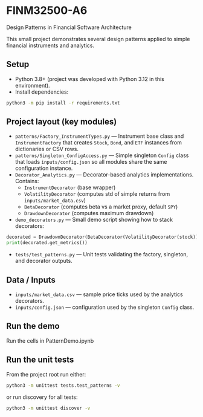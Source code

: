 # FINM32500-A6
Design Patterns in Financial Software Architecture

This small project demonstrates several design patterns applied to simple financial instruments and analytics.

## Setup

- Python 3.8+ (project was developed with Python 3.12 in this environment).
- Install dependencies:

```bash
python3 -m pip install -r requirements.txt
```

## Project layout (key modules)

- `patterns/Factory_InstrumentTypes.py` — Instrument base class and `InstrumentFactory` that creates `Stock`, `Bond`, and `ETF` instances from dictionaries or CSV rows.
- `patterns/Singleton_ConfigAccess.py` — Simple singleton `Config` class that loads `inputs/config.json` so all modules share the same configuration instance.
- `Decorator_Analytics.py` — Decorator-based analytics implementations. Contains:
	- `InstrumentDecorator` (base wrapper)
	- `VolatilityDecorator` (computes std of simple returns from `inputs/market_data.csv`)
	- `BetaDecorator` (computes beta vs a market proxy, default `SPY`)
	- `DrawdownDecorator` (computes maximum drawdown)
- `demo_decorators.py` — Small demo script showing how to stack decorators:

```python
decorated = DrawdownDecorator(BetaDecorator(VolatilityDecorator(stock)))
print(decorated.get_metrics())
```

- `tests/test_patterns.py` — Unit tests validating the factory, singleton, and decorator outputs.

## Data / Inputs

- `inputs/market_data.csv` — sample price ticks used by the analytics decorators.
- `inputs/config.json` — configuration used by the singleton `Config` class.

## Run the demo

Run the cells in PatternDemo.ipynb


## Run the unit tests

From the project root run either:

```bash
python3 -m unittest tests.test_patterns -v
```

or run discovery for all tests:

```bash
python3 -m unittest discover -v
```
